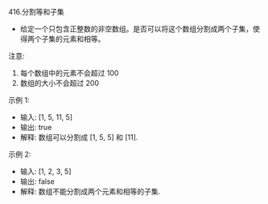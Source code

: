416.分割等和子集
- 给定一个只包含正整数的非空数组。是否可以将这个数组分割成两个子集，使得两个子集的元素和相等。

注意:
1. 每个数组中的元素不会超过 100
2. 数组的大小不会超过 200

示例 1:
- 输入: [1, 5, 11, 5]
- 输出: true
- 解释: 数组可以分割成 [1, 5, 5] 和 [11].

示例 2:
- 输入: [1, 2, 3, 5]
- 输出: false
- 解释: 数组不能分割成两个元素和相等的子集.

